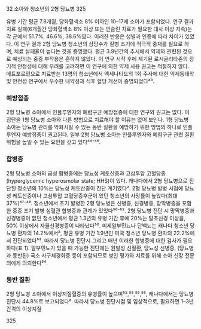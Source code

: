 32 소아와 청소년의 2형 당뇨병 325

유병 기간 평균 7.8개월, 당화혈색소 8% 이하인 10–17세 소아가 포함되었다. 연구 결과 치료 실패(6개월간 당화혈색소 8% 이상 또는 인슐린 치료가 필요한 대사 이상 지속)는 각 군에서 51.7%, 46.6%, 38.6%였다. 이러한 반응은 성별과 인종에 따라 차이가 있었다. 이 연구 결과 2형 당뇨병 청소년의 상당수가 질병 초기에 적극적 중재를 필요로 하며, 치료 실패율이 높다는 것을 증명했다. 평균 3.9년간의 추시에서 약제와 관련된 것으로 예상되는 중증 부작용은 흔하지 않았다. 이 연구 시작 후에 제기된 로시글리타존의 장기적 안정성에 대해 우려를 고려하면 이 연구에 의한 약제 사용 권고는 적절하지 않다. 메트포르민으로 치료받는 13명의 청소년에서 엑세나티드의 1회 주사에 대한 약제동태학 및 안전성 연구에서 우수한 내약성과 식후 혈당 개선이 증명되었다⁴³.

### 예방접종

2형 당뇨병 소아에서 인플루엔자와 폐렴구균 예방접종에 대한 연구와 권고는 없다. 이 집단을 1형 당뇨병 소아와 다른 방법으로 치료해야 할 이유는 없어 보인다. 1형 당뇨병 소아는 당뇨병 관리를 악화시킬 수 있는 동반 질환을 예방하기 위한 방법의 하나로 인플루엔자 예방접종이 권고된다. 일부 2형 당뇨병 소아는 인플루엔자와 폐렴구균 관련 질환 위험을 높일 수 있는 요인을 갖고 있다⁴⁴⁻⁴⁶.

### 합병증

2형 당뇨병 소아의 급성 합병증에는 당뇨성 케토산증과 고삼투압 고혈당증(hyperglycemic hyperosmolar state; HHS)이 있다. 캐나다에서 2형 당뇨병으로 진단된 청소년의 10%는 당뇨성 케토산증이 진단 계기였다². 2형 당뇨병 발병 시점에 당뇨성 케토산증이나 고삼투압 고혈당증후군이 있던 청소년의 사망률이 높았다(최대 37%)⁴⁷⁻⁴⁹. 청소년에서 조기 발병한 2형 당뇨병은 신병증, 신경병증, 망막병증을 포함한 중증 조기 발병 심혈관 합병증과 관계가 있었다⁵⁰⁻⁵². 2형 당뇨병 진단 시 망막병증과 신경병증이 없던 청소년에서 평균 1.3년의 유병 기간 후에 20%는 말초신경 이상을, 50% 이상에서 자율신경병증이 나타났다⁵². 미세알부민뇨나 단백뇨는 캐나다 청소년 당뇨병 환자의 14.2%에서², 평균 유병 기간 1.9년인 미국 청소년 당뇨병 환자의 22.2%에서 진단되었다⁵³. 따라서 당뇨병 진단시 그리고 매년 이러한 합병증에 대한 검사가 필요하다(표 1). 알부민뇨가 있을 때 가능한 진단에는 원발성 신질환, 당뇨성 신병증, (당뇨병과 동반된) 국소 사구체경화증 등이 포함되므로 병인 평가와 치료를 위해 소아 신장 전문의에게 의뢰한다⁵⁴.

### 동반 질환

2형 당뇨병 소아에서 이상지질혈증의 유병률이 높으며⁵²,⁵³,⁵⁵,⁵⁶, 캐나다에서는 당뇨병 진단시 44.8%로 보고되었다². 따라서 당뇨병 진단시점 및 임상적으로, 필요하면 1–3년 간격의 이상지질

<PAGE>325